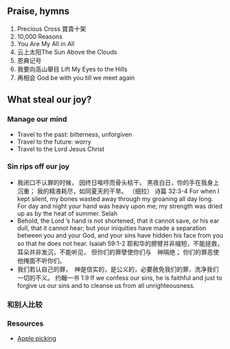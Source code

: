 ## Praise, hymns
1. Precious Cross 寶貴十架
1. 10,000 Reasons
1. You Are My All in All
1. 云上太阳The Sun Above the Clouds
1. 恩典记号
1. 我要向高山舉目 Lift My Eyes to the Hills
1. 再相会 God be with you till we meet again

## What steal our joy?
### Manage our mind
* Travel to the past: bitterness, unforgiven
* Travel to the future: worry
* Travel to the Lord Jesus Christ

### Sin rips off our joy
* 我闭口不认罪的时候， 因终日唉哼而骨头枯干。  黑夜白日，你的手在我身上沉重； 我的精液耗尽，如同夏天的干旱。 （细拉）
诗篇 32:3‭-‬4 For when I kept silent, my bones wasted away through my groaning all day long.  For day and night your hand was heavy upon me; my strength was dried up as by the heat of summer. Selah
* Behold, the Lord ’s hand is not shortened, that it cannot save, or his ear dull, that it cannot hear;   but your iniquities have made a separation between you and your God, and your sins have hidden his face from you so that he does not hear.
Isaiah 59:1‭-‬2 耶和华的膀臂并非缩短，不能拯救， 耳朵并非发沉，不能听见，  但你们的罪孽使你们与　神隔绝； 你们的罪恶使他掩面不听你们。
* 我们若认自己的罪，　神是信实的，是公义的，必要赦免我们的罪，洗净我们一切的不义。
约翰一书 1:9 
If we confess our sins, he is faithful and just to forgive us our sins and to cleanse us from all unrighteousness.

### 和别人比较

### Resources
* [Apple picking](http://www.abbayederougemont.org/menu_verger.php)

